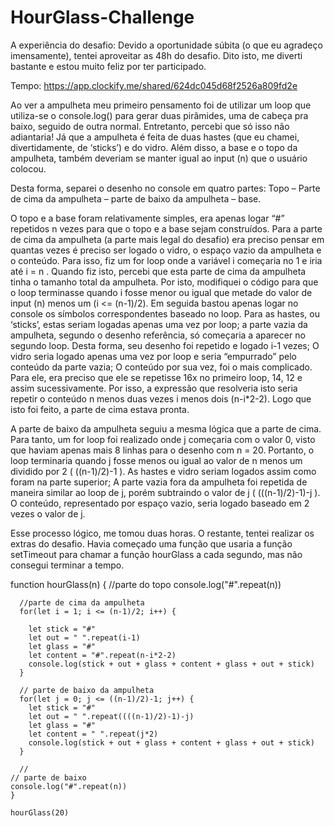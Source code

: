# HourGlass-Challenge
A experiência do desafio:
Devido a oportunidade súbita (o que eu agradeço imensamente), tentei aproveitar as 48h do desafio. Dito isto, me diverti bastante e estou muito feliz por ter participado. 

Tempo: https://app.clockify.me/shared/624dc045d68f2526a809fd2e

Ao ver a ampulheta meu primeiro pensamento foi de utilizar um loop que utiliza-se o console.log() para gerar duas pirâmides, uma de cabeça pra baixo, seguido de outra normal. Entretanto, percebi que só isso não adiantaria! Já que a ampulheta é feita de duas hastes (que eu chamei, divertidamente, de ‘sticks’) e do vidro. Além disso, a base e o topo da ampulheta, também deveriam se manter igual ao input (n) que o usuário colocou.

Desta forma, separei o desenho no console em quatro partes: Topo – Parte de cima da ampulheta – parte de baixo da ampulheta – base.

O topo e a base foram relativamente simples, era apenas logar “#” repetidos n vezes para que o topo e a base sejam construídos. 
Para a parte de cima da ampulheta (a parte mais legal do desafio) era preciso pensar em quantas vezes é preciso ser logado o vidro, o espaço vazio da ampulheta e o conteúdo.
Para isso, fiz um for loop onde a variável i começaria no 1 e iria até i = n . Quando fiz isto, percebi que esta parte de cima da ampulheta tinha o tamanho total da ampulheta. Por isto, modifiquei o código para que o loop terminasse quando i fosse menor ou igual que metade do valor de input (n) menos um (i <= (n-1)/2). Em seguida bastou apenas logar no console os símbolos correspondentes baseado no loop. Para as hastes, ou ‘sticks’, estas seriam logadas apenas uma vez por loop; a parte vazia da ampulheta, segundo o desenho referência, só começaria a aparecer no segundo loop. Desta forma, seu desenho foi repetido e logado i-1 vezes; O vidro seria logado apenas uma vez por loop e seria “empurrado” pelo conteúdo da parte vazia; O conteúdo por sua vez, foi o mais complicado. Para ele, era preciso que ele se repetisse 16x no primeiro loop, 14, 12 e assim sucessivamente. Por isso, a expressão que resolveria isto seria repetir o conteúdo n menos duas vezes i menos dois (n-i*2-2). Logo que isto foi feito, a parte de cima estava pronta.

A parte de baixo da ampulheta seguiu a mesma lógica que a parte de cima. Para tanto, um for loop foi realizado onde j começaria com o valor 0, visto que haviam apenas mais 8 linhas para o desenho com n = 20. Portanto, o loop terminaria quando j fosse menos ou igual ao valor de n menos um dividido por 2 ( ((n-1)/2)-1 ). As hastes e vidro seriam logados assim como foram na parte superior; A parte vazia fora da ampulheta foi repetida de maneira similar ao loop de j, porém subtraindo o valor de j ( (((n-1)/2)-1)-j ). O conteúdo, representado por espaço vazio, seria logado baseado em 2 vezes o valor de j.

Esse processo lógico, me tomou duas horas. O restante, tentei realizar os extras do desafio. Havia começado uma função que usaria a função setTimeout para chamar a função hourGlass a cada segundo, mas não consegui terminar a tempo.  


function hourGlass(n) {
    //parte do topo
    console.log("#".repeat(n))
    
      //parte de cima da ampulheta
      for(let i = 1; i <= (n-1)/2; i++) {
       
        let stick = "#"
        let out = " ".repeat(i-1)
        let glass = "#"
        let content = "#".repeat(n-i*2-2)
        console.log(stick + out + glass + content + glass + out + stick)
      }
    
      // parte de baixo da ampulheta
      for(let j = 0; j <= ((n-1)/2)-1; j++) {
        let stick = "#"
        let out = " ".repeat((((n-1)/2)-1)-j)
        let glass = "#"
        let content = " ".repeat(j*2)
        console.log(stick + out + glass + content + glass + out + stick)
      }
      
      // 
    // parte de baixo
    console.log("#".repeat(n))
    }
    
    hourGlass(20)